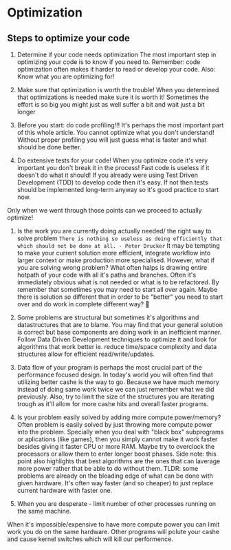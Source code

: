 # Optimization

## Steps to optimize your code

1. Determine if your code needs optimization
The most important step in optimizing your code is to know if you need to. Remember: code optimization often makes it harder to read or develop your code. Also: Know what you are optimizing for!

2. Make sure that optimization is worth the trouble!
When you determined that optimizations is needed make sure it is worth it! Sometimes the effort is so big you might just as well suffer a bit and wait just a bit longer

3. Before you start: do code profiling!!! 
It's perhaps the most important part of this whole article. You cannot optimize what you don't understand! Without proper profiling you will just guess what is faster and what should be done better.

4. Do extensive tests for your code!
When you optimize code it's very important you don't break it in the process! Fast code is useless if it doesn't do what it should!
If you already were using Test Driven Development (TDD) to develop code then it's easy. If not then tests should be implemented long-term anyway so it's good practice to start now.

Only when we went through those points can we proceed to actually optimize!
1. Is the work you are currently doing actually needed/ the right way to solve problem
`There is nothing so useless as doing efficiently that which should not be done at all. - Peter Drucker`
It may be tempting to make your current solution more efficient, integrate workflow into larger context or make production more specialised. However, what if you are solving wrong problem?
What often halps is drawing entire hotpath of your code with all it's paths and branches. Often it's immediately obvious what is not needed or what is to be refactored. By remember that sometimes you may need to start all over again. Maybe there is solution so different that in order to be "better" you need to start over and do work in complete different way? 🤔

2. Some problems are structural but sometimes it's algorithms and datastructures that are to blame.
You may find that your general solution is correct but base components are doing work in an inefficient manner. Follow Data Driven Development techniques to optimize it and look for algorithms that work better ie. reduce time/space complexity and data structures allow for efficient read/write/updates.

3. Data flow of your program is perhaps the most crucial part of the performance focused design.
In today's world you will often find that utilizing better cashe is the way to go. Because we have much memory instead of doing same work twice we can just remember what we did previously. Also, try to limit the size of the structures you are iterating trough as it'll allow for more cashe hits and overall faster programs.

4. Is your problem easily solved by adding more compute power/memory?
Often problem is easily solved by just throwing more compute power into the problem. Specially when you deal with "black box" subprograms or aplications (like games), then you simply cannot make it work faster besides giving it faster CPU or more RAM. Maybe try to overclock the processors or allow them to enter longer boost phases.
Side note: this point also highlights that best algorithms are the ones that can laverage more power rather that be able to do without them.
TLDR: some problems are already on the bleading edge of what can be done with given hardware. It's often way faster (and so cheaper) to just replace current hardware with faster one.

5. When you are desperate - limit number of other processes running on the same machine.

When it's impossible/expensive to have more compute power you can limit work you do on the same hardware. Other programs will polute your cashe and cause kernel switches which will kill our performence. 
